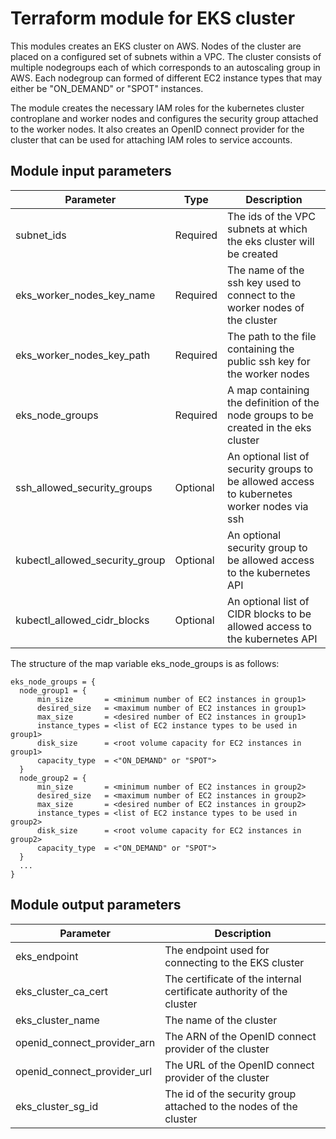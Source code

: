 # Terraform module for EKS cluster

This modules creates an EKS cluster on AWS. Nodes of the cluster are placed on a configured set of subnets within a VPC. The cluster consists of multiple nodegroups each of which corresponds to an autoscaling group in AWS. Each nodegroup can formed of different EC2 instance types that may either be "ON_DEMAND" or "SPOT" instances.

The module creates the necessary IAM roles for the kubernetes cluster controplane and worker nodes and configures the security group attached to the worker nodes. It also creates an OpenID connect provider for the cluster that can be used for attaching IAM roles to service accounts.

## Module input parameters

| Parameter                      | Type     | Description                                                                        |
| ------------------------------ |--------- | ---------------------------------------------------------------------------------- |
| subnet_ids                     | Required | The ids of the VPC subnets at which the eks cluster will be created                |
| eks_worker_nodes_key_name      | Required | The name of the ssh key used to connect to the worker nodes of the cluster         |
| eks_worker_nodes_key_path      | Required | The path to the file containing the public ssh key for the worker nodes            |
| eks_node_groups                | Required | A map containing the definition of the node groups to be created in the eks cluster |
| ssh_allowed_security_groups    | Optional | An optional list of security groups to be allowed access to kubernetes worker nodes via ssh |
| kubectl_allowed_security_group | Optional | An optional security group to be allowed access to the kubernetes API              |
| kubectl_allowed_cidr_blocks    | Optional | An optional list of CIDR blocks to be allowed access to the kubernetes API         |

The structure of the map variable eks_node_groups is as follows:

```
eks_node_groups = {
  node_group1 = {
      min_size       = <minimum number of EC2 instances in group1>
      desired_size   = <maximum number of EC2 instances in group1>
      max_size       = <desired number of EC2 instances in group1>
      instance_types = <list of EC2 instance types to be used in group1> 
      disk_size      = <root volume capacity for EC2 instances in group1>
      capacity_type  = <"ON_DEMAND" or "SPOT">
  }    
  node_group2 = {
      min_size       = <minimum number of EC2 instances in group2>
      desired_size   = <maximum number of EC2 instances in group2>
      max_size       = <desired number of EC2 instances in group2>
      instance_types = <list of EC2 instance types to be used in group2> 
      disk_size      = <root volume capacity for EC2 instances in group2>
      capacity_type  = <"ON_DEMAND" or "SPOT">
  }    
  ...
}
```

## Module output parameters

| Parameter                   | Description                                                               |
| --------------------------- | ------------------------------------------------------------------------- |
| eks_endpoint                | The endpoint used for connecting to the EKS cluster                       |
| eks_cluster_ca_cert         | The certificate of the internal certificate authority of the cluster      |
| eks_cluster_name            | The name of the cluster                                                   |
| openid_connect_provider_arn | The ARN of the OpenID connect provider of the cluster                     |
| openid_connect_provider_url | The URL of the OpenID connect provider of the cluster                     |
| eks_cluster_sg_id           | The id of the security group attached to the nodes of the cluster         |


